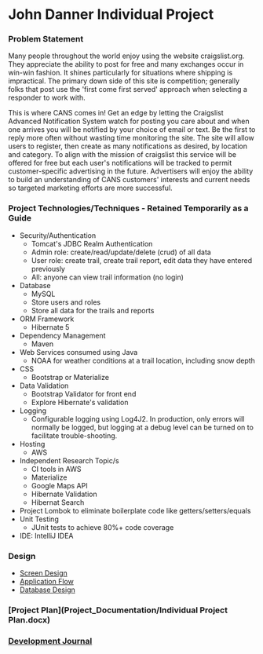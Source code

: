 # John Danner Individual Project

### Problem Statement

Many people throughout the world enjoy using the website craigslist.org.  They appreciate the ability to post for free and many exchanges occur in win-win fashion.  It shines particularly for situations where shipping is impractical.  The primary down side of this site is competition; generally folks that post use the 'first come first served' approach when selecting a responder to work with.    

This is where CANS comes in!  Get an edge by letting the Craigslist Advanced Notification System watch for posting you care about and when one arrives you will be notified by your choice of email or text.  Be the first to reply more often without wasting time monitoring the site.  The site will allow users to register, then create as many notifications as desired, by location and category.  To align with the mission of craigslist this service will be offered for free but each user's notifications will be tracked to permit customer-specific advertising in the future.  Advertisers will enjoy the ability to build an understanding of CANS customers' interests and current needs so targeted marketing efforts are more successful.



### Project Technologies/Techniques  - Retained Temporarily as a Guide

* Security/Authentication
  * Tomcat's JDBC Realm Authentication
  * Admin role: create/read/update/delete (crud) of all data
  * User role: create trail, create trail report, edit data they have entered previously
  * All: anyone can view trail information (no login)
* Database
  * MySQL
  * Store users and roles
  * Store all data for the trails and reports
* ORM Framework
  * Hibernate 5
* Dependency Management
  * Maven
* Web Services consumed using Java
  * NOAA for weather conditions at a trail location, including snow depth
* CSS 
  * Bootstrap or Materialize
* Data Validation
  * Bootstrap Validator for front end
  * Explore Hibernate's validation
* Logging
  * Configurable logging using Log4J2. In production, only errors will normally be logged, but logging at a debug level can be turned on to facilitate trouble-shooting. 
* Hosting
  * AWS
* Independent Research Topic/s
  * CI tools in AWS
  * Materialize
  * Google Maps API
  * Hibernate Validation
  * Hibernat Search
* Project Lombok to eliminate boilerplate code like getters/setters/equals
* Unit Testing
  * JUnit tests to achieve 80%+ code coverage 
* IDE: IntelliJ IDEA


### Design

* [Screen Design](Project_Documentation/Individual_Project_Screens.pdf)
* [Application Flow](DesignDocuments/applicationFlow.md)
* [Database Design](DesignDocuments/databaseDiagram.png)

### [Project Plan](Project_Documentation/Individual Project Plan.docx)

### [Development Journal](Journal.md)
